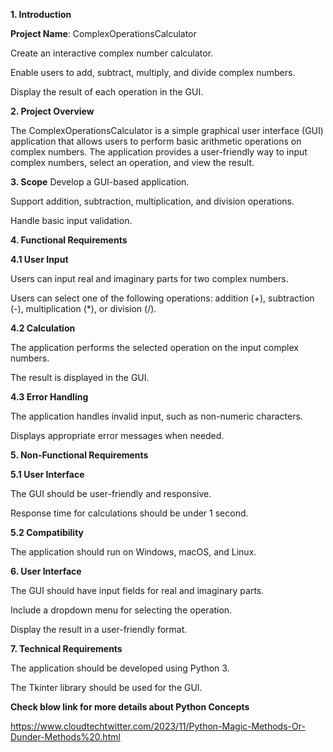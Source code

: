 **1. Introduction**

**Project Name**: ComplexOperationsCalculator

Create an interactive complex number calculator.

Enable users to add, subtract, multiply, and divide complex numbers.

Display the result of each operation in the GUI.

**2. Project Overview**

The ComplexOperationsCalculator is a simple graphical user interface (GUI) application that allows users to perform basic arithmetic operations on complex numbers. The application provides a user-friendly way to input complex numbers, select an operation, and view the result.

**3. Scope**
Develop a GUI-based application.

Support addition, subtraction, multiplication, and division operations.

Handle basic input validation.

**4. Functional Requirements**

**4.1 User Input**

Users can input real and imaginary parts for two complex numbers.

Users can select one of the following operations: addition (+), subtraction (-), multiplication (*), or division (/).

**4.2 Calculation**

The application performs the selected operation on the input complex numbers.

The result is displayed in the GUI.

**4.3 Error Handling**

The application handles invalid input, such as non-numeric characters.

Displays appropriate error messages when needed.


**5. Non-Functional Requirements**

**5.1 User Interface**

The GUI should be user-friendly and responsive.

Response time for calculations should be under 1 second.

**5.2 Compatibility**

The application should run on Windows, macOS, and Linux.

**6. User Interface**

The GUI should have input fields for real and imaginary parts.

Include a dropdown menu for selecting the operation.

Display the result in a user-friendly format.

**7. Technical Requirements**

The application should be developed using Python 3.

The Tkinter library should be used for the GUI.

**Check blow link for more details about Python Concepts**

https://www.cloudtechtwitter.com/2023/11/Python-Magic-Methods-Or-Dunder-Methods%20.html
